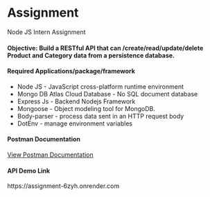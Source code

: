 # Assignment
Node JS Intern Assignment

<h4>Objective: Build a RESTful API that can /create/read/update/delete Product and Category data from a
persistence database.</h4>

<h4>Required Applications/package/framework</h4>
<ul>
    <li>Node JS - JavaScript cross-platform runtime environment </li>
    <li>Mongo DB Atlas Cloud Database - No SQL document database</li>
    <li>Express Js - Backend Nodejs Framework</li>
    <li>Mongoose - Object modeling tool for MongoDB.</li>
    <li>Body-parser - process data sent in an HTTP request body</li>
    <li>DotEnv - manage environment variables</li>
</ul>

<h4>Postman Documentation</h4>
<a href="https://documenter.getpostman.com/view/26157365/2s93CUKAzg">View Postman Documentation</a>

<h4>API Demo Link</h4>
https://assignment-6zyh.onrender.com
